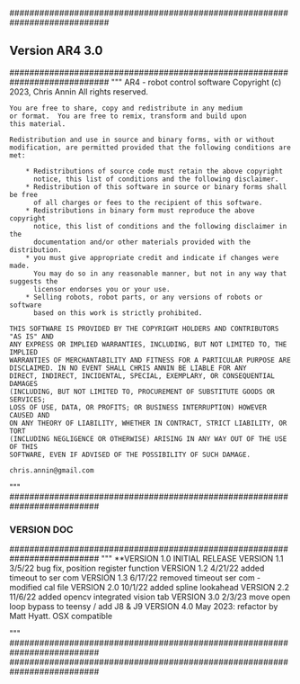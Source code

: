 ############################################################################
## Version AR4 3.0 #########################################################
############################################################################
""" AR4 - robot control software
    Copyright (c) 2023, Chris Annin
    All rights reserved.

    You are free to share, copy and redistribute in any medium
    or format.  You are free to remix, transform and build upon
    this material.

    Redistribution and use in source and binary forms, with or without
    modification, are permitted provided that the following conditions are met:

        * Redistributions of source code must retain the above copyright
          notice, this list of conditions and the following disclaimer.
        * Redistribution of this software in source or binary forms shall be free
          of all charges or fees to the recipient of this software.
        * Redistributions in binary form must reproduce the above copyright
          notice, this list of conditions and the following disclaimer in the
          documentation and/or other materials provided with the distribution.
        * you must give appropriate credit and indicate if changes were made. 
          You may do so in any reasonable manner, but not in any way that suggests the
          licensor endorses you or your use.
		* Selling robots, robot parts, or any versions of robots or software 
          based on this work is strictly prohibited.

    THIS SOFTWARE IS PROVIDED BY THE COPYRIGHT HOLDERS AND CONTRIBUTORS "AS IS" AND
    ANY EXPRESS OR IMPLIED WARRANTIES, INCLUDING, BUT NOT LIMITED TO, THE IMPLIED
    WARRANTIES OF MERCHANTABILITY AND FITNESS FOR A PARTICULAR PURPOSE ARE
    DISCLAIMED. IN NO EVENT SHALL CHRIS ANNIN BE LIABLE FOR ANY
    DIRECT, INDIRECT, INCIDENTAL, SPECIAL, EXEMPLARY, OR CONSEQUENTIAL DAMAGES
    (INCLUDING, BUT NOT LIMITED TO, PROCUREMENT OF SUBSTITUTE GOODS OR SERVICES;
    LOSS OF USE, DATA, OR PROFITS; OR BUSINESS INTERRUPTION) HOWEVER CAUSED AND
    ON ANY THEORY OF LIABILITY, WHETHER IN CONTRACT, STRICT LIABILITY, OR TORT
    (INCLUDING NEGLIGENCE OR OTHERWISE) ARISING IN ANY WAY OUT OF THE USE OF THIS
    SOFTWARE, EVEN IF ADVISED OF THE POSSIBILITY OF SUCH DAMAGE.

    chris.annin@gmail.com
"""
##########################################################################
### VERSION DOC ##########################################################
##########################################################################
""" 
**VERSION 1.0 INITIAL RELEASE
  VERSION 1.1 3/5/22 bug fix, position register function 
  VERSION 1.2 4/21/22 added timeout to ser com
  VERSION 1.3 6/17/22 removed timeout ser com - modified cal file
  VERSION 2.0 10/1/22 added spline lookahead
  VERSION 2.2 11/6/22 added opencv integrated vision tab
  VERSION 3.0 2/3/23 move open loop bypass to teensy / add J8 & J9
  VERSION 4.0 May 2023: refactor by Matt Hyatt. OSX compatible

"""
##########################################################################
##########################################################################

